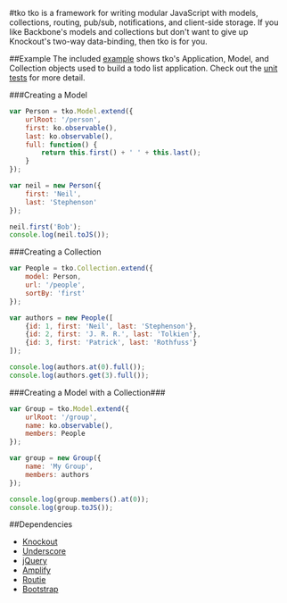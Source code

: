 #tko
tko is a framework for writing modular JavaScript with models, collections, routing, pub/sub, notifications, and client-side storage. If you like Backbone's models and collections but don't want to give up Knockout's two-way data-binding, then tko is for you.

##Example
The included [example](https://github.com/bgrohman/tko/tree/master/example/example-app) shows tko's Application, Model, and Collection objects used to build a todo list application. Check out the [unit tests](https://github.com/bgrohman/tko/blob/master/test/tko-test.js) for more detail.

###Creating a Model
```javascript
var Person = tko.Model.extend({
    urlRoot: '/person',
    first: ko.observable(),
    last: ko.observable(),
    full: function() {
        return this.first() + ' ' + this.last();
    }
});

var neil = new Person({
    first: 'Neil',
    last: 'Stephenson'
});

neil.first('Bob');
console.log(neil.toJS());
```
###Creating a Collection
```javascript
var People = tko.Collection.extend({
    model: Person,
    url: '/people',
    sortBy: 'first'
});

var authors = new People([
    {id: 1, first: 'Neil', last: 'Stephenson'},
    {id: 2, first: 'J. R. R.', last: 'Tolkien'},
    {id: 3, first: 'Patrick', last: 'Rothfuss'}
]);

console.log(authors.at(0).full());
console.log(authors.get(3).full());
```

###Creating a Model with a Collection###
```javascript
var Group = tko.Model.extend({
    urlRoot: '/group',
    name: ko.observable(),
    members: People
});

var group = new Group({
    name: 'My Group',
    members: authors
});

console.log(group.members().at(0));
console.log(group.toJS());
```

##Dependencies
- [Knockout](http://knockoutjs.com/)
- [Underscore](http://underscorejs.org/)
- [jQuery](http://jquery.com/)
- [Amplify](http://amplifyjs.org/)
- [Routie](http://projects.jga.me/routie/)
- [Bootstrap](http://twitter.github.com/bootstrap/)
